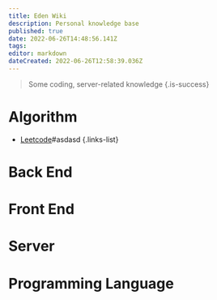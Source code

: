```yaml
---
title: Eden Wiki
description: Personal knowledge base
published: true
date: 2022-06-26T14:48:56.141Z
tags: 
editor: markdown
dateCreated: 2022-06-26T12:58:39.036Z
---
```


> Some coding, server-related knowledge
{.is-success}

# Algorithm

- [Leetcode](/home/Algorithm/Leetcode)#asdasd
{.links-list}

# Back End

# Front End

# Server

# Programming Language

